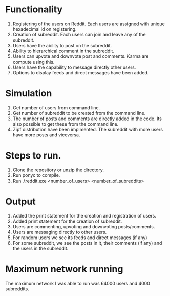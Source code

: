 # Functionality
1) Registering of the users on Reddit. Each users are assigned with unique hexadecimal id on registering.
2) Creation of subreddit. Each users can join and leave any of the subreddit.
3) Users have the ability to post on the subreddit.
4) Ability to hierarchical comment in the subreddit.
5) Users can upvote and downvote post and comments. Karma are compute using this.
6) Users have the capability to message directly other users.
7) Options to display feeds and direct messages have been added.

# Simulation
1) Get number of users from command line.
2) Get number of subreddit to be created from the command line.
3) The number of posts and comments are directly added in the code. Its also possible to get these from the command line.
4) Zipf distribution have been implmented. The subreddit with more users have more posts and viceversa.

# Steps to run.
1) Clone the repository or unzip the directory.
2) Run ponyc to compile.
3) Run .\reddit.exe <number_of_users> <number_of_subreddits>

# Output
1) Added the print statement for the creation and registration of users.
2) Added print statement for the creation of subreddit.
3) Users are commenting, upvoting and downvoting posts/comments.
4) Users are messaging directly to other users. 
5) For random users we see its feeds and direct messages (if any)
6) For some subreddit, we see the posts in it, their comments (if any) and the users in the subreddit.

# Maximum network running
The maximum network I was able to run was 64000 users and 4000 subreddits. 
